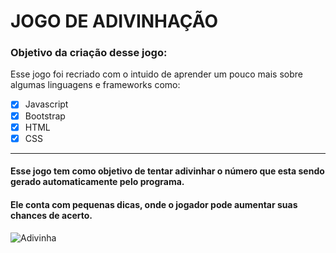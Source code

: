 # JOGO DE ADIVINHAÇÃO

### Objetivo da criação desse jogo:

Esse jogo foi recriado com o intuido de aprender um pouco mais sobre algumas linguagens e frameworks como:

- [x] Javascript
- [x] Bootstrap
- [x] HTML
- [x] CSS

---

#### Esse jogo tem como objetivo de tentar adivinhar o número que esta sendo gerado automaticamente pelo programa.
#### Ele conta com pequenas dicas, onde o jogador pode aumentar suas chances de acerto.

![Adivinha](https://static3.tcdn.com.br/img/img_prod/460977/mousepad_bloco_interrogacao_super_mario_bros_33389_1_20180925184004.jpg)
